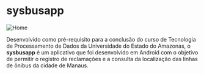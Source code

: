 # sysbusapp

![Home](https://user-images.githubusercontent.com/7865530/28487460-b61f9d5e-6e5e-11e7-9d0e-541f86a34026.png)

Desenvolvido como pré-requisito para a conclusão do curso de Tecnologia de Processamento de Dados da Universidade do Estado do Amazonas, o **sysbusapp** é um aplicativo que foi desenvolvido em Android com o objetivo de permitir o registro de reclamações e a consulta da localização das linhas de ônibus da cidade de Manaus.

